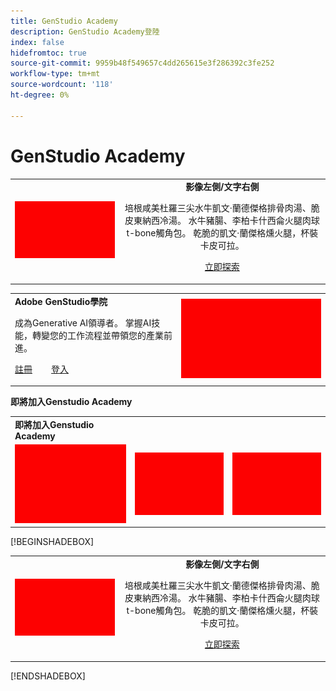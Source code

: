 ```yaml
---
title: GenStudio Academy
description: GenStudio Academy登陸
index: false
hidefromtoc: true
source-git-commit: 9959b48f549657c4dd265615e3f286392c3fe252
workflow-type: tm+mt
source-wordcount: '118'
ht-degree: 0%

---
```


# GenStudio Academy


<table>
 <tr style= "border: 0;">
  <td><img src="./assets/medium.png"></td>
  <td align="center"> <strong>影像左側/文字右側</strong><p> 培根咸美杜羅三尖水牛凱文·蘭德傑格排骨肉湯、脆皮東納西冷湯。 水牛豬腸、李柏卡什西侖火腿肉球t-bone觸角包。 乾脆的凱文·蘭傑格燻火腿，杯裝卡皮可拉。 <p><a href="https://business.adobe.com/products/genstudio.htmlL" rel="noreferrer" target="_blank" class="spectrum-Button spectrum-Button--fill spectrum-Button--accent spectrum-Button--sizeM"><span class="spectrum-Button-label has-no-wrap">立即探索</span></a></td>
 </tr>
</table>

<table>
 <tr style= "border: 0;">
  <td> <strong>Adobe GenStudio學院</strong><p> 成為Generative AI領導者。 掌握AI技能，轉變您的工作流程並帶領您的產業前進。 <p><a href="https://business.adobe.com/products/genstudio.htmlL" rel="noreferrer" target="_blank" class="spectrum-Button spectrum-Button--fill spectrum-Button--accent spectrum-Button--sizeM"><span class="spectrum-Button-label has-no-wrap">註冊</span></a>          <a href="https://business.adobe.com/products/genstudio.htmlL" rel="noreferrer" target="_blank" class="spectrum-Button spectrum-Button--fill spectrum-Button--accent spectrum-Button--sizeM"><span class="spectrum-Button-label has-no-wrap">登入</span></a></td>
  <td><img src="./assets/medium.png"></td>
 </tr>
</table>

**即將加入Genstudio Academy**
<table>
 <tr style= "border: 0;colspan: 2;">
  <td> <strong>即將加入Genstudio Academy</strong></td>
 </tr> 
 <tr> 
    <td align="left"><img src="./assets/small.png"></td>
    <td align="center"><img src="./assets/small.png"></td>
    <td align="right"><img src="./assets/small.png"></td>
 </tr>
</table>

[!BEGINSHADEBOX]

<table>
 <tr style= "border: 0;">
  <td><img src="./assets/medium.png"></td>
  <td align="center"> <strong>影像左側/文字右側</strong><p> 培根咸美杜羅三尖水牛凱文·蘭德傑格排骨肉湯、脆皮東納西冷湯。 水牛豬腸、李柏卡什西侖火腿肉球t-bone觸角包。 乾脆的凱文·蘭傑格燻火腿，杯裝卡皮可拉。 <p><a href="https://business.adobe.com/products/genstudio.htmlL" rel="noreferrer" target="_blank" class="spectrum-Button spectrum-Button--fill spectrum-Button--accent spectrum-Button--sizeM"><span class="spectrum-Button-label has-no-wrap">立即探索</span></a></td>
 </tr>
</table>

[!ENDSHADEBOX]